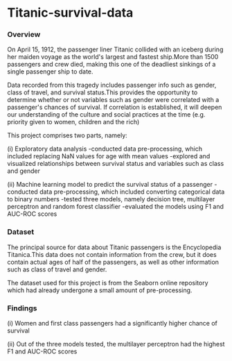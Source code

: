 # Titanic-survival-data

### Overview
On April 15, 1912, the passenger liner Titanic  collided with an iceberg during her maiden voyage as the world's largest and fastest ship.More than 1500 passengers and crew died, making this one of the deadliest  sinkings of a single passenger ship to date.

Data recorded from this tragedy includes passenger info such as gender, class of travel, and survival status.This provides the opportunity to determine whether or not variables such as gender were correlated with a passenger's chances of survival. If correlation is established, it will deepen our understanding of the culture and social practices at the time (e.g. priority given to women, children and the rich)

This project comprises two parts, namely:

(i) Exploratory data analysis 
-conducted data pre-processing, which included replacing NaN values for age with mean values
-explored and visualized relationships between survival status and variables such as class and gender 

(ii) Machine learning model to predict the survival status of a passenger 
-conducted data pre-processing, which included converting categorical data to binary numbers 
-tested three models, namely decision tree, multilayer perceptron and random forest classifier
-evaluated the models using F1 and AUC-ROC scores 

### Dataset 

The principal source for data about Titanic passengers is the Encyclopedia Titanica.This data does not contain information from the crew, but it does contain actual ages of half of the passengers, as well as other information such as class of travel and gender. 

The dataset used for this project is from the Seaborn online repository which had already undergone a small amount of pre-processing. 


### Findings
(i) Women and first class passengers had a significantly higher chance of survival 

(ii) Out of the three models tested, the multilayer perceptron had the highest F1 and AUC-ROC scores

